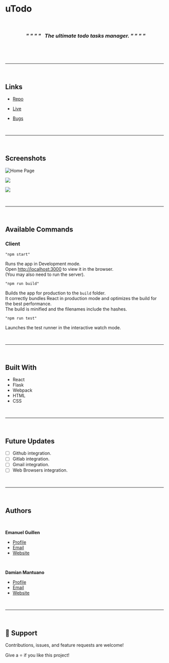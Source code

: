 # uTodo
&nbsp;

### *&nbsp;&nbsp;&nbsp;&nbsp;&nbsp;&nbsp;&nbsp;&nbsp;&nbsp;&nbsp;&nbsp;&nbsp;&nbsp;&nbsp;&nbsp;&nbsp;&nbsp;" " " "  &nbsp; The ultimate todo tasks manager.   " " " "*

&nbsp;

&nbsp;&nbsp;
    
---
&nbsp;&nbsp;    
## Links

- [Repo](https://github.com/baldosa/utodo)

- [Live](utodo.meme.ar)

- [Bugs](https://github.com/baldosa/utodo/issues)

&nbsp;&nbsp;
    
---
&nbsp;&nbsp;          
  
## Screenshots

![Home Page](/screenshots/1.png)

![](/screenshots/2.png)

![](/screenshots/3.png)

&nbsp;&nbsp;
    
---
&nbsp;&nbsp;    
## Available Commands

### Client

`"npm start"`

Runs the app in Development mode.  
Open [http://localhost:3000](http://localhost:3000) to view it in the browser.  
(You may also need to run the server).

`"npm run build"`

Builds the app for production to the `build` folder.  
It correctly bundles React in production mode and optimizes the build for the best performance.  
The build is minified and the filenames include the hashes.

`"npm run test"`

Launches the test runner in the interactive watch mode.


&nbsp;&nbsp;
    
---
&nbsp;&nbsp;    

## Built With

- React
- Flask
- Webpack
- HTML
- CSS

&nbsp;&nbsp;
    
---
&nbsp;&nbsp;    

## Future Updates

- [ ] Github integration.
- [ ] Gitlab integration.
- [ ] Gmail integration.
- [ ] Web Browsers integration.

&nbsp;&nbsp;
    
---
&nbsp;&nbsp;    

## Authors


&nbsp;&nbsp;

**Emanuel Guillen**

- [Profile](https://github.com/baldosa)
- [Email](mailto:ema@guillen.com.ar)
- [Website](https://meme.ar)


&nbsp;&nbsp;

**Damian Mantuano**

- [Profile](https://github.com/smarbos)
- [Email](mailto:smarbos@gmail.com)
- [Website](https://mutante.ar)

&nbsp;&nbsp;
    
---
&nbsp;&nbsp;    
## 🤝 Support

Contributions, issues, and feature requests are welcome!

Give a ⭐️ if you like this project!
